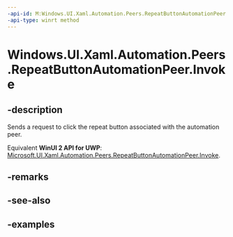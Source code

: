 ```yaml
---
-api-id: M:Windows.UI.Xaml.Automation.Peers.RepeatButtonAutomationPeer.Invoke
-api-type: winrt method
---
```


<!-- Method syntax.
public void RepeatButtonAutomationPeer.Invoke()
-->

# Windows.UI.Xaml.Automation.Peers.RepeatButtonAutomationPeer.Invoke


## -description

Sends a request to click the repeat button associated with the automation peer.

Equivalent **WinUI 2 API for UWP**: [Microsoft.UI.Xaml.Automation.Peers.RepeatButtonAutomationPeer.Invoke](/windows/winui/api/microsoft.ui.xaml.automation.peers.repeatbuttonautomationpeer.invoke).

## -remarks

## -see-also

## -examples

